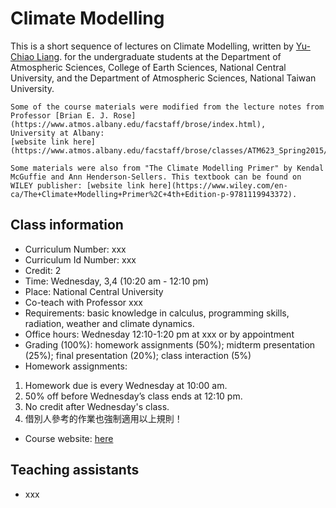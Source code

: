 # Climate Modelling

This is a short sequence of lectures on Climate Modelling, written by [Yu-Chiao Liang](https://littleyuchiao.wixsite.com/yuchiaol). 
for the undergraduate students at the Department of Atmospheric Sciences, College of Earth Sciences,
National Central University, and the Department of Atmospheric Sciences, National Taiwan University.


```{note}
Some of the course materials were modified from the lecture notes from Professor [Brian E. J. Rose](https://www.atmos.albany.edu/facstaff/brose/index.html), 
University at Albany:
[website link here](https://www.atmos.albany.edu/facstaff/brose/classes/ATM623_Spring2015/Notes/index.html).

Some materials were also from "The Climate Modelling Primer" by Kendal McGuffie and Ann Henderson-Sellers. This textbook can be found on WILEY publisher: [website link here](https://www.wiley.com/en-ca/The+Climate+Modelling+Primer%2C+4th+Edition-p-9781119943372). 
```

## Class information
- Curriculum Number: xxx
- Curriculum Id Number: xxx
- Credit: 2
- Time: Wednesday, 3,4 (10:20 am - 12:10 pm)
- Place: National Central University
- Co-teach with Professor xxx
- Requirements: basic knowledge in calculus, programming skills, radiation, weather and climate dynamics.
- Office hours: Wednesday 12:10-1:20 pm at xxx or by appointment
- Grading (100%): homework assignments (50%); midterm presentation (25%); final presentation (20%); class interaction (5%)
- Homework assignments:
1. Homework due is every Wednesday at 10:00 am.
2. 50% off before Wednesday’s class ends at 12:10 pm.
3. No credit after Wednesday's class.
4. 借別人參考的作業也強制適用以上規則！
- Course website: [here](https://yuchiaol.github.io/climate_modelling_2025/docs/index.html)

## Teaching assistants
- xxx




